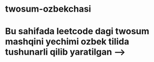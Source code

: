# twosum-ozbekchasi
# Bu sahifada leetcode dagi twosum mashqini yechimi ozbek tilida tushunarli qilib yaratilgan -->
